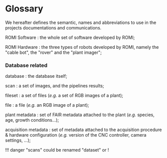 # Glossary

We hereafter defines the semantic, names and abbreviations to use in the projects documentations and communications.

ROMI Software
: the whole set of software developed by ROMI;

ROMI Hardware
: the three types of robots developed by ROMI, namely the "cable bot", the "rover" and the "plant imager";

### Database related

database
: the database itself;

scan
: a set of images, and the pipelines results;

fileset
: a set of files (*e.g.* a set of RGB images of a plant);

file
: a file (*e.g.* an RGB image of a plant);

plant metadata
: set of FAIR metadata attached to the plant (*e.g.* species, age, growth conditions...);

acquisition metadata
: set of metadata attached to the acquisition procedure & hardware configuration (*e.g.* version of the CNC controller, camera settings, ...);

!!! danger
"scans" could be renamed "dataset" or !

